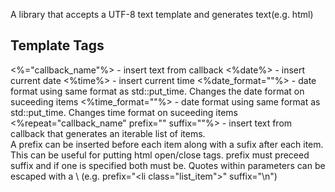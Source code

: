 A library that accepts a UTF-8 text template and generates text(e.g. html)


Template Tags
--------------
<%="callback_name"%> -	insert text from callback 
<%date%> -	insert current date
<%time%> -	insert current time
<%date_format=""%> -	date format using same format as std::put_time.  Changes the date format on suceeding items
<%time_format=""%> -	date format using same format as std::put_time.  Changes time format on suceeding items
<%repeat="callback_name" prefix="" suffix=""%> -	insert text from callback that generates an iterable list of items.  
													A prefix can be inserted before each item along with a sufix after
													each item.  This can be useful for putting html open/close tags.
													prefix must preceed suffix and if one is specified both must be.
Quotes within parameters can be escaped with a \ (e.g. prefix="<li class=\"list_item\">" suffix="</li>\n")



